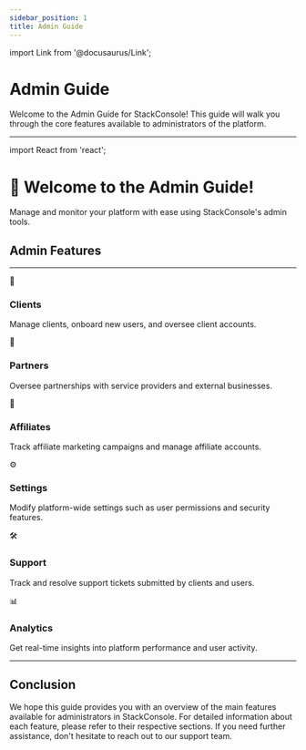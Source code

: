 ```yaml
---
sidebar_position: 1
title: Admin Guide
---
```


import Link from '@docusaurus/Link';

# Admin Guide

Welcome to the Admin Guide for StackConsole! This guide will walk you through the core features available to administrators of the platform.

---

import React from 'react';

<div
  style={{
    textAlign: 'center',
    padding: '50px 20px',
    background: 'linear-gradient(135deg, #0073e6, #003366)',
    color: 'white',
    borderRadius: '10px',
    marginBottom: '30px',
  }}
>
  <h1>👋 Welcome to the Admin Guide!</h1>
  <p>Manage and monitor your platform with ease using StackConsole's admin tools.</p>
</div>

## Admin Features

---

<div style={{ display: 'flex', flexWrap: 'wrap', gap: '24px', justifyContent: 'center', marginTop: '24px' }}>

  <div style={{
    background: '#ffffff',
    padding: '24px',
    borderRadius: '12px',
    boxShadow: '0 6px 12px rgba(0, 0, 0, 0.08)',
    flex: '1',
    minWidth: '280px',
    maxWidth: '360px',
    textAlign: 'center',
    display: 'flex',
    flexDirection: 'column',
    justifyContent: 'center',
    alignItems: 'center',
    transition: 'transform 0.2s ease-in-out'
  }}>
    <div style={{
      width: '100px',
      height: '100px',
      borderRadius: '50%',
      backgroundColor: '#0073e6',
      display: 'flex',
      alignItems: 'center',
      justifyContent: 'center',
      color: 'white',
      fontSize: '24px',
      marginBottom: '10px',
    }}>👥</div>
    <h3 style={{ color: '#0073e6', marginBottom: '12px' }}>Clients</h3>
    <p style={{ fontSize: '15px', color: '#333' }}>Manage clients, onboard new users, and oversee client accounts.</p>
  </div>

  <div style={{
    background: '#ffffff',
    padding: '24px',
    borderRadius: '12px',
    boxShadow: '0 6px 12px rgba(0, 0, 0, 0.08)',
    flex: '1',
    minWidth: '280px',
    maxWidth: '360px',
    textAlign: 'center',
    display: 'flex',
    flexDirection: 'column',
    justifyContent: 'center',
    alignItems: 'center',
    transition: 'transform 0.2s ease-in-out'
  }}>
    <div style={{
      width: '100px',
      height: '100px',
      borderRadius: '50%',
      backgroundColor: '#0073e6',
      display: 'flex',
      alignItems: 'center',
      justifyContent: 'center',
      color: 'white',
      fontSize: '24px',
      marginBottom: '10px',
    }}>🤝</div>
    <h3 style={{ color: '#0073e6', marginBottom: '12px' }}>Partners</h3>
    <p style={{ fontSize: '15px', color: '#333' }}>Oversee partnerships with service providers and external businesses.</p>
  </div>

  <div style={{
    background: '#ffffff',
    padding: '24px',
    borderRadius: '12px',
    boxShadow: '0 6px 12px rgba(0, 0, 0, 0.08)',
    flex: '1',
    minWidth: '280px',
    maxWidth: '360px',
    textAlign: 'center',
    display: 'flex',
    flexDirection: 'column',
    justifyContent: 'center',
    alignItems: 'center',
    transition: 'transform 0.2s ease-in-out'
  }}>
    <div style={{
      width: '100px',
      height: '100px',
      borderRadius: '50%',
      backgroundColor: '#0073e6',
      display: 'flex',
      alignItems: 'center',
      justifyContent: 'center',
      color: 'white',
      fontSize: '24px',
      marginBottom: '10px',
    }}>💼</div>
    <h3 style={{ color: '#0073e6', marginBottom: '12px' }}>Affiliates</h3>
    <p style={{ fontSize: '15px', color: '#333' }}>Track affiliate marketing campaigns and manage affiliate accounts.</p>
  </div>

</div>

<div style={{ display: 'flex', flexWrap: 'wrap', gap: '24px', justifyContent: 'center', marginTop: '24px' }}>

  <div style={{
    background: '#ffffff',
    padding: '24px',
    borderRadius: '12px',
    boxShadow: '0 6px 12px rgba(0, 0, 0, 0.08)',
    flex: '1',
    minWidth: '280px',
    maxWidth: '360px',
    textAlign: 'center',
    display: 'flex',
    flexDirection: 'column',
    justifyContent: 'center',
    alignItems: 'center',
    transition: 'transform 0.2s ease-in-out'
  }}>
    <div style={{
      width: '100px',
      height: '100px',
      borderRadius: '50%',
      backgroundColor: '#0073e6',
      display: 'flex',
      alignItems: 'center',
      justifyContent: 'center',
      color: 'white',
      fontSize: '24px',
      marginBottom: '10px',
    }}>⚙️</div>
    <h3 style={{ color: '#0073e6', marginBottom: '12px' }}>Settings</h3>
    <p style={{ fontSize: '15px', color: '#333' }}>Modify platform-wide settings such as user permissions and security features.</p>
  </div>

  <div style={{
    background: '#ffffff',
    padding: '24px',
    borderRadius: '12px',
    boxShadow: '0 6px 12px rgba(0, 0, 0, 0.08)',
    flex: '1',
    minWidth: '280px',
    maxWidth: '360px',
    textAlign: 'center',
    display: 'flex',
    flexDirection: 'column',
    justifyContent: 'center',
    alignItems: 'center',
    transition: 'transform 0.2s ease-in-out'
  }}>
    <div style={{
      width: '100px',
      height: '100px',
      borderRadius: '50%',
      backgroundColor: '#0073e6',
      display: 'flex',
      alignItems: 'center',
      justifyContent: 'center',
      color: 'white',
      fontSize: '24px',
      marginBottom: '10px',
    }}>🛠️</div>
    <h3 style={{ color: '#0073e6', marginBottom: '12px' }}>Support</h3>
    <p style={{ fontSize: '15px', color: '#333' }}>Track and resolve support tickets submitted by clients and users.</p>
  </div>

  <div style={{
    background: '#ffffff',
    padding: '24px',
    borderRadius: '12px',
    boxShadow: '0 6px 12px rgba(0, 0, 0, 0.08)',
    flex: '1',
    minWidth: '280px',
    maxWidth: '360px',
    textAlign: 'center',
    display: 'flex',
    flexDirection: 'column',
    justifyContent: 'center',
    alignItems: 'center',
    transition: 'transform 0.2s ease-in-out'
  }}>
    <div style={{
      width: '100px',
      height: '100px',
      borderRadius: '50%',
      backgroundColor: '#0073e6',
      display: 'flex',
      alignItems: 'center',
      justifyContent: 'center',
      color: 'white',
      fontSize: '24px',
      marginBottom: '10px',
    }}>📊</div>
    <h3 style={{ color: '#0073e6', marginBottom: '12px' }}>Analytics</h3>
    <p style={{ fontSize: '15px', color: '#333' }}>Get real-time insights into platform performance and user activity.</p>
  </div>

</div>

---

## Conclusion

We hope this guide provides you with an overview of the main features available for administrators in StackConsole. For detailed information about each feature, please refer to their respective sections. If you need further assistance, don't hesitate to reach out to our support team.
